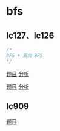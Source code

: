 
# bfs

## lc127、lc126

```cpp
/*
BFS + 双向 BFS
*/
```

[题目](https://leetcode.com/problems/word-ladder/)
[分析](https://www.youtube.com/watch?v=vWPCm69MSfs)


[题目](https://leetcode.com/problems/word-ladder-ii/description/)
[分析](https://www.youtube.com/watch?v=PblfQrdWXQ4)

## lc909

[题目](https://leetcode.com/problems/snakes-and-ladders/description/?envType=study-plan-v2&envId=top-interview-150)